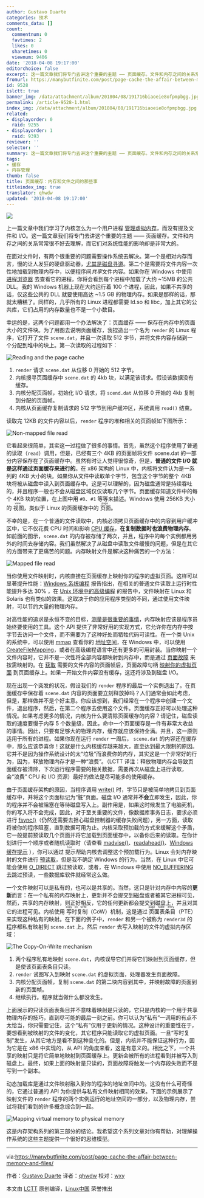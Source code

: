 ```yaml
---
author: Gustavo Duarte
categories: 技术
comments_data: []
count:
  commentnum: 0
  favtimes: 2
  likes: 0
  sharetimes: 0
  viewnum: 9406
date: '2018-04-08 19:17:00'
editorchoice: false
excerpt: 这一篇文章我们将专门去讲这个重要的主题 —— 页面缓存。文件和内存之间的关系常常很不好去理解，而它们对系统性能的影响却是非常大的。
fromurl: https://manybutfinite.com/post/page-cache-the-affair-between-memory-and-files/
id: 9528
islctt: true
banner_img: /data/attachment/album/201804/08/191716biaoeie8ofpmpbgg.jpg
permalink: /article-9528-1.html
index_img: /data/attachment/album/201804/08/191716biaoeie8ofpmpbgg.jpg.thumb.jpg
related:
- displayorder: 0
  raid: 9255
- displayorder: 1
  raid: 9393
reviewer: ''
selector: ''
summary: 这一篇文章我们将专门去讲这个重要的主题 —— 页面缓存。文件和内存之间的关系常常很不好去理解，而它们对系统性能的影响却是非常大的。
tags:
- 缓存
- 内存管理
thumb: false
title: 页面缓存：内存和文件之间的那些事
titleindex_img: true
translator: qhwdw
updated: '2018-04-08 19:17:00'
---
```


![](/data/attachment/album/201804/08/191716biaoeie8ofpmpbgg.jpg)


上一篇文章中我们学习了内核怎么为一个用户进程 [管理虚拟内存](/article-9393-1.html)，而没有提及文件和 I/O。这一篇文章我们将专门去讲这个重要的主题 —— 页面缓存。文件和内存之间的关系常常很不好去理解，而它们对系统性能的影响却是非常大的。


在面对文件时，有两个很重要的问题需要操作系统去解决。第一个是相对内存而言，慢的让人发狂的硬盘驱动器，[尤其是磁盘寻道](https://manybutfinite.com/post/what-your-computer-does-while-you-wait)。第二个是需要将文件内容一次性地加载到物理内存中，以便程序间*共享*文件内容。如果你在 Windows 中使用 [进程浏览器](http://technet.microsoft.com/en-us/sysinternals/bb896653.aspx) 去查看它的进程，你将会看到每个进程中加载了大约 ~15MB 的公共 DLL。我的 Windows 机器上现在大约运行着 100 个进程，因此，如果不共享的话，仅这些公共的 DLL 就要使用高达 ~1.5 GB 的物理内存。如果是那样的话，那就太糟糕了。同样的，几乎所有的 Linux 进程都需要 ld.so 和 libc，加上其它的公共库，它们占用的内存数量也不是一个小数目。


幸运的是，这两个问题都用一个办法解决了：页面缓存 —— 保存在内存中的页面大小的文件块。为了用图去说明页面缓存，我捏造出一个名为 `render` 的 Linux 程序，它打开了文件 `scene.dat`，并且一次读取 512 字节，并将文件内容存储到一个分配到堆中的块上。第一次读取的过程如下：


![Reading and the page cache](/data/attachment/album/201804/08/191729joerpy3zx55yz5p4.png)


1. `render` 请求 `scene.dat` 从位移 0 开始的 512 字节。
2. 内核搜寻页面缓存中 `scene.dat` 的 4kb 块，以满足该请求。假设该数据没有缓存。
3. 内核分配页面帧，初始化 I/O 请求，将 `scend.dat` 从位移 0 开始的 4kb 复制到分配的页面帧。
4. 内核从页面缓存复制请求的 512 字节到用户缓冲区，系统调用 `read()` 结束。


读取完 12KB 的文件内容以后，`render` 程序的堆和相关的页面帧如下图所示：


![Non-mapped file read](/data/attachment/album/201804/08/191730n2u5w2u8620y801u.png)


它看起来很简单，其实这一过程做了很多的事情。首先，虽然这个程序使用了普通的读取（`read`）调用，但是，已经有三个 4KB 的页面帧将文件 scene.dat 的一部分内容保存在了页面缓存中。虽然有时让人觉得很惊奇，但是，**普通的文件 I/O 就是这样通过页面缓存来进行的**。在 x86 架构的 Linux 中，内核将文件认为是一系列的 4KB 大小的块。如果你从文件中读取单个字节，包含这个字节的整个 4KB 块将被从磁盘中读入到页面缓存中。这是可以理解的，因为磁盘通常是持续吞吐的，并且程序一般也不会从磁盘区域仅仅读取几个字节。页面缓存知道文件中的每个 4KB 块的位置，在上图中用 `#0`、`#1` 等等来描述。Windows 使用 256KB 大小的<ruby> 视图 <rt>  view </rt></ruby>，类似于 Linux 的页面缓存中的<ruby> 页面 <rt>  page </rt></ruby>。


不幸的是，在一个普通的文件读取中，内核必须拷贝页面缓存中的内容到用户缓冲区中，它不仅花费 CPU 时间和影响 [CPU 缓存](https://manybutfinite.com/post/intel-cpu-caches)，**在复制数据时也浪费物理内存**。如前面的图示，`scene.dat` 的内存被存储了两次，并且，程序中的每个实例都用另外的时间去存储内容。我们虽然解决了从磁盘中读取文件缓慢的问题，但是在其它的方面带来了更痛苦的问题。内存映射文件是解决这种痛苦的一个方法：


![Mapped file read](/data/attachment/album/201804/08/191731bo3efyag3o3yeyox.png)


当你使用文件映射时，内核直接在页面缓存上映射你的程序的虚拟页面。这样可以显著提升性能：[Windows 系统编程](http://www.amazon.com/Windows-Programming-Addison-Wesley-Microsoft-Technology/dp/0321256190/) 报告指出，在相关的普通文件读取上运行时性能提升多达 30% ，在 [Unix 环境中的高级编程](http://www.amazon.com/Programming-Environment-Addison-Wesley-Professional-Computing/dp/0321525949/) 的报告中，文件映射在 Linux 和 Solaris 也有类似的效果。这取决于你的应用程序类型的不同，通过使用文件映射，可以节约大量的物理内存。


对高性能的追求是永恒不变的目标，[测量是很重要的事情](https://manybutfinite.com/post/performance-is-a-science)，内存映射应该是程序员始终要使用的工具。这个 API 提供了非常好用的实现方式，它允许你在内存中按字节去访问一个文件，而不需要为了这种好处而牺牲代码可读性。在一个类 Unix 的系统中，可以使用 [mmap](http://www.kernel.org/doc/man-pages/online/pages/man2/mmap.2.html) 查看你的 [地址空间](https://manybutfinite.com/post/anatomy-of-a-program-in-memory)，在 Windows 中，可以使用 [CreateFileMapping](http://msdn.microsoft.com/en-us/library/aa366537(VS.85).aspx)，或者在高级编程语言中还有更多的可用封装。当你映射一个文件内容时，它并不是一次性将全部内容都映射到内存中，而是通过 [页面故障](http://lxr.linux.no/linux+v2.6.28/mm/memory.c#L2678) 来按需映射的。在 [获取](http://lxr.linux.no/linux+v2.6.28/mm/filemap.c#L1424) 需要的文件内容的页面帧后，页面故障句柄 [映射你的虚拟页面](http://lxr.linux.no/linux+v2.6.28/mm/memory.c#L2436) 到页面缓存上。如果一开始文件内容没有缓存，这还将涉及到磁盘 I/O。


现在出现一个突发的状况，假设我们的 `render` 程序的最后一个实例退出了。在页面缓存中保存着 `scene.dat` 内容的页面要立刻释放掉吗？人们通常会如此考虑，但是，那样做并不是个好主意。你应该想到，我们经常在一个程序中创建一个文件，退出程序，然后，在第二个程序去使用这个文件。页面缓存正好可以处理这种情况。如果考虑更多的情况，内核为什么要清除页面缓存的内容？请记住，磁盘读取的速度要慢于内存 5 个数量级，因此，命中一个页面缓存是一件有非常大收益的事情。因此，只要有足够大的物理内存，缓存就应该保持全满。并且，这一原则适用于所有的进程。如果你现在运行 `render` 一周后， `scene.dat` 的内容还在缓存中，那么应该恭喜你！这就是什么内核缓存越来越大，直至达到最大限制的原因。它并不是因为操作系统设计的太“垃圾”而浪费你的内存，其实这是一个非常好的行为，因为，释放物理内存才是一种“浪费”。（LCTT 译注：释放物理内存会导致页面缓存被清除，下次运行程序需要的相关数据，需要再次从磁盘上进行读取，会“浪费” CPU 和 I/O 资源）最好的做法是尽可能多的使用缓存。


由于页面缓存架构的原因，当程序调用 [write()](http://www.kernel.org/doc/man-pages/online/pages/man2/write.2.html) 时，字节只是被简单地拷贝到页面缓存中，并将这个页面标记为“脏”页面。磁盘 I/O 通常并**不会**立即发生，因此，你的程序并不会被阻塞在等待磁盘写入上。副作用是，如果这时候发生了电脑死机，你的写入将不会完成，因此，对于至关重要的文件，像数据库事务日志，要求必须进行 [fsync()](http://www.kernel.org/doc/man-pages/online/pages/man2/fsync.2.html)（仍然还需要去担心磁盘控制器的缓存失败问题），另一方面，读取将被你的程序阻塞，直到数据可用为止。内核采取预加载的方式来缓解这个矛盾，它一般提前预读取几个页面并将它加载到页面缓存中，以备你后来的读取。在你计划进行一个顺序或者随机读取时（请查看 [madvise()](http://www.kernel.org/doc/man-pages/online/pages/man2/madvise.2.html)、[readahead()](http://www.kernel.org/doc/man-pages/online/pages/man2/readahead.2.html)、[Windows 缓存提示](http://msdn.microsoft.com/en-us/library/aa363858(VS.85).aspx#caching_behavior) ），你可以通过<ruby> 提示 <rt>  hint </rt></ruby>帮助内核去调整这个预加载行为。Linux 会对内存映射的文件进行 [预读取](http://lxr.linux.no/linux+v2.6.28/mm/filemap.c#L1424)，但是我不确定 Windows 的行为。当然，在 Linux 中它可能会使用 [O\_DIRECT](http://www.kernel.org/doc/man-pages/online/pages/man2/open.2.html) 跳过预读取，或者，在 Windows 中使用 [NO\_BUFFERING](http://msdn.microsoft.com/en-us/library/cc644950(VS.85).aspx) 去跳过预读，一些数据库软件就经常这么做。


一个文件映射可以是私有的，也可以是共享的。当然，这只是针对内存中内容的**更新**而言：在一个私有的内存映射上，更新并不会提交到磁盘或者被其它进程可见，然而，共享的内存映射，则正好相反，它的任何更新都会提交到磁盘上，并且对其它的进程可见。内核使用<ruby> 写时复制 <rt>  copy on write </rt></ruby>（CoW）机制，这是通过<ruby> 页面表条目 <rt>  page table entry </rt></ruby>（PTE）来实现这种私有的映射。在下面的例子中，`render` 和另一个被称为 `render3d` 的程序都私有映射到 `scene.dat` 上。然后 `render` 去写入映射的文件的虚拟内存区域：


![The Copy-On-Write mechanism](/data/attachment/album/201804/08/191732cecjte0rprergc3s.png)


1. 两个程序私有地映射 `scene.dat`，内核误导它们并将它们映射到页面缓存，但是使该页面表条目只读。
2. `render` 试图写入到映射 `scene.dat` 的虚拟页面，处理器发生页面故障。
3. 内核分配页面帧，复制 `scene.dat` 的第二块内容到其中，并映射故障的页面到新的页面帧。
4. 继续执行。程序就当做什么都没发生。


上面展示的只读页面表条目并不意味着映射是只读的，它只是内核的一个用于共享物理内存的技巧，直到尽可能的最后一刻之前。你可以认为“私有”一词用的有点不太恰当，你只需要记住，这个“私有”仅用于更新的情况。这种设计的重要性在于，要想看到被映射的文件的变化，其它程序只能读取它的虚拟页面。一旦“写时复制”发生，从其它地方是看不到这种变化的。但是，内核并不能保证这种行为，因为它是在 x86 中实现的，从 API 的角度来看，这是有意义的。相比之下，一个共享的映射只是将它简单地映射到页面缓存上。更新会被所有的进程看到并被写入到磁盘上。最终，如果上面的映射是只读的，页面故障将触发一个内存段失败而不是写到一个副本。


动态加载库是通过文件映射融入到你的程序的地址空间中的。这没有什么可奇怪的，它通过普通的 API 为你提供与私有文件映射相同的效果。下面的示例展示了映射文件的 `render` 程序的两个实例运行的地址空间的一部分，以及物理内存，尝试将我们看到的许多概念综合到一起。


![Mapping virtual memory to physical memory](/data/attachment/album/201804/08/191734tx2d3xwk7kk3kdmm.png)


这是内存架构系列的第三部分的结论。我希望这个系列文章对你有帮助，对理解操作系统的这些主题提供一个很好的思维模型。




---


via:<https://manybutfinite.com/post/page-cache-the-affair-between-memory-and-files/>


作者：[Gustavo Duarte](http://duartes.org/gustavo/blog/about/) 译者：[qhwdw](https://github.com/qhwdw) 校对：[wxy](https://github.com/wxy)


本文由 [LCTT](https://github.com/LCTT/TranslateProject) 原创编译，[Linux中国](https://linux.cn/) 荣誉推出